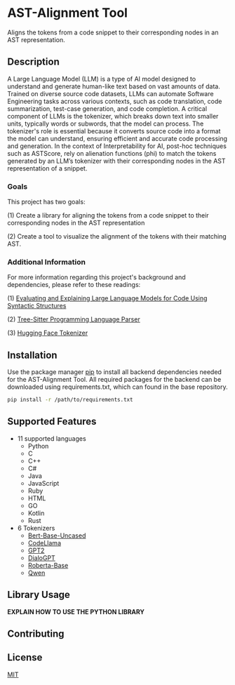 # AST-Alignment Tool

Aligns the tokens from a code snippet to their corresponding nodes in an AST representation.

## Description

A Large Language Model (LLM) is a type of AI model designed to understand
and generate human-like text based on vast amounts of data. Trained on diverse source code datasets, LLMs can automate Software Engineering tasks across various contexts, such as code translation, code summarization, test-case generation, and code completion. A critical component of LLMs is the tokenizer, which breaks down text into smaller units, typically words or subwords, that the model can process. The tokenizer's role is essential because it converts source code into a format the model can understand, ensuring efficient and accurate code processing and generation. In the context of Interpretability for AI, post-hoc techniques such as ASTScore, rely on alienation functions (phi) to match the tokens generated by an LLM’s tokenizer with their corresponding nodes in the AST representation of a snippet.

### Goals

This project has two goals: 

(1) Create a library for aligning the tokens from a code snippet to their corresponding nodes in the AST representation 

(2) Create a tool to visualize the alignment of the tokens with their matching AST. 

### Additional Information

For more information regarding this project's background and dependencies, please refer to these readings:

(1) [Evaluating and Explaining Large Language Models for Code Using
Syntactic Structures](https://arxiv.org/abs/2308.03873)

(2) [Tree-Sitter Programming Language Parser](https://github.com/tree-sitter/tree-sitter)

(3) [Hugging Face Tokenizer](https://huggingface.co/learn/nlp-course/en/chapter2/4)

## Installation

Use the package manager [pip](https://pip.pypa.io/en/stable/) to install all backend dependencies needed for the AST-Alignment Tool. All required packages for the backend can be downloaded using requirements.txt, which can found in the base repository.

```bash
pip install -r /path/to/requirements.txt
```

## Supported Features

* 11 supported languages
    * Python
    * C
    * C++
    * C#
    * Java
    * JavaScript
    * Ruby
    * HTML
    * GO
    * Kotlin
    * Rust
* 6 Tokenizers
    * [Bert-Base-Uncased](https://huggingface.co/google-bert/bert-base-uncased)
    * [CodeLlama](https://huggingface.co/docs/transformers/main/en/model_doc/code_llama)
    * [GPT2](https://huggingface.co/docs/transformers/en/model_doc/gpt2)
    * [DialoGPT](https://huggingface.co/microsoft/DialoGPT-small)
    * [Roberta-Base](https://huggingface.co/FacebookAI/roberta-base)
    * [Qwen](https://huggingface.co/Qwen/Qwen2-7B-Instruct)

## Library Usage

**EXPLAIN HOW TO USE THE PYTHON LIBRARY**

## Contributing

## License

[MIT](https://choosealicense.com/licenses/mit/)
